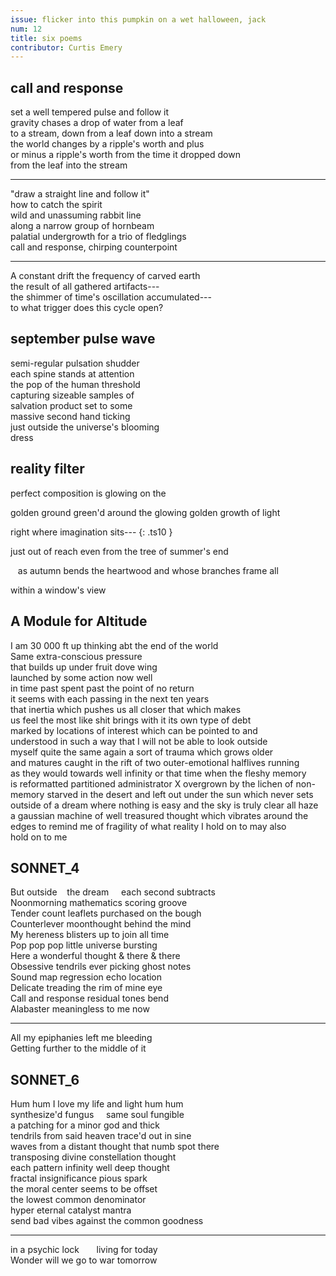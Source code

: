 ```yaml
---
issue: flicker into this pumpkin on a wet halloween, jack
num: 12
title: six poems
contributor: Curtis Emery
---
```


## call and response

set a well tempered pulse and follow it   
gravity chases a drop of water from a leaf   
to a stream, down from a leaf down into a stream   
the world changes by a ripple's worth and plus   
or minus a ripple's worth from the time it dropped down   
from the leaf into the stream   

---

"draw a straight line and follow it"   
how to catch the spirit   
wild and unassuming rabbit line   
along a narrow group of hornbeam   
palatial undergrowth for a trio of fledglings   
call and response, chirping counterpoint   

---

A constant drift the frequency of carved earth   
the result of all gathered artifacts---   
the shimmer of time's oscillation accumulated---   
to what trigger does this cycle open?   

## september pulse wave

semi-regular pulsation shudder   
each spine stands at attention   
the pop of the human threshold   
capturing sizeable samples of   
salvation product set to some   
massive second hand ticking   
just outside the universe's blooming   
dress   

## reality filter

perfect composition is glowing on the

golden ground green'd around the glowing golden growth of light

right where imagination sits---
{: .ts10 }

just out of reach even from the tree of summer's end

&nbsp;&nbsp;&nbsp;as autumn bends the heartwood and whose branches frame all

within a window's view

## A Module for Altitude

I am 30 000 ft up thinking abt the end of the world   
Same extra-conscious pressure   
that builds up under fruit dove wing   
launched by some action now well   
in time past spent past the point of no return   
it seems with each passing in the next ten years   
that inertia which pushes us all closer that which makes   
us feel the most like shit brings with it its own type of debt   
marked by locations of interest which can be pointed to and   
understood in such a way that I will not be able to look outside   
myself quite the same again a sort of trauma which grows older   
and matures caught in the rift of two outer-emotional halflives running   
as they would towards well infinity or that time when the fleshy memory   
is reformatted partitioned administrator X overgrown by the lichen of non-   
memory starved in the desert and left out under the sun which never sets   
outside of a dream where nothing is easy and the sky is truly clear all haze   
a gaussian machine of well treasured thought which vibrates around the   
edges to remind me of fragility of what reality I hold on to may also   
hold on to me   

## SONNET\_4

But outside&nbsp;&nbsp;&nbsp;&nbsp;the dream&nbsp;&nbsp;&nbsp;&nbsp;&nbsp;each second subtracts   
Noonmorning mathematics scoring groove   
Tender count leaflets purchased on the bough   
Counterlever moonthought behind the mind   
My hereness blisters up to join all time   
Pop pop pop little universe bursting   
Here a wonderful thought & there & there   
Obsessive tendrils ever picking ghost notes   
Sound map regression echo location   
Delicate treading the rim of mine eye   
Call and response residual tones bend   
Alabaster meaningless to me now   

---

All my epiphanies left me bleeding   
Getting further to the middle of it   

## SONNET\_6

Hum hum I love my life and light hum hum   
synthesize'd fungus&nbsp;&nbsp;&nbsp;&nbsp;&nbsp;same soul fungible   
a patching for a minor god and thick   
tendrils from said heaven trace\'d out in sine   
waves from a distant thought that numb spot there   
transposing divine constellation thought   
each pattern infinity well deep thought   
fractal insignificance pious spark   
the moral center seems to be offset   
the lowest common denominator   
hyper eternal catalyst mantra   
send bad vibes against the common goodness   

---

in a psychic lock&nbsp;&nbsp;&nbsp;&nbsp;&nbsp;&nbsp;&nbsp;living for today   
Wonder will we go to war tomorrow   
